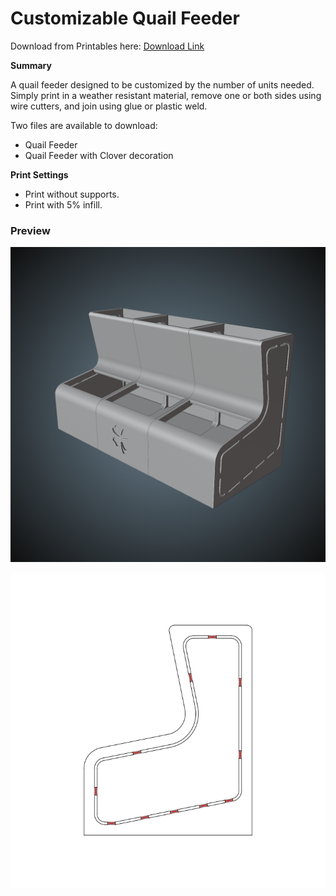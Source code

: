 # Customizable Quail Feeder

Download from Printables here: [Download Link](https://www.printables.com/model/1025439-customizable-quail-feeder)

**Summary**

A quail feeder designed to be customized by the number of units needed. Simply print in a weather resistant material, remove one or both sides using wire cutters, and join using glue or plastic weld.

Two files are available to download:

- Quail Feeder
- Quail Feeder with Clover decoration

**Print Settings**

- Print without supports.
- Print with 5% infill.

### Preview

![](assets/preview.png)

![](assets/instructions.png)
